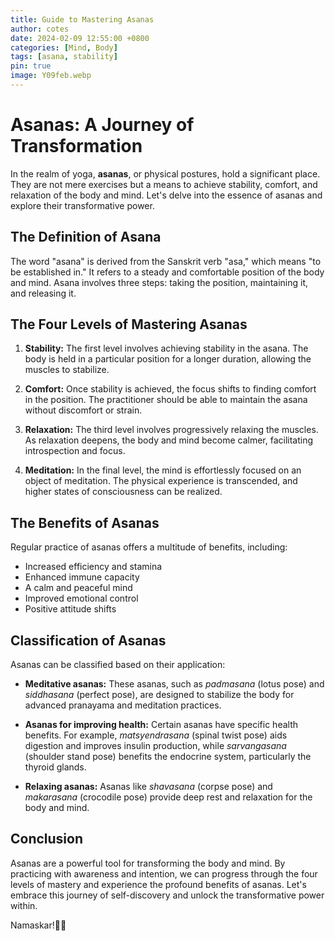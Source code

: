 ```yaml
---
title: Guide to Mastering Asanas
author: cotes
date: 2024-02-09 12:55:00 +0800
categories: [Mind, Body]
tags: [asana, stability]
pin: true
image: Y09feb.webp
---
```


# Asanas: A Journey of Transformation

In the realm of yoga, **asanas**, or physical postures, hold a significant place. They are not mere exercises but a means to achieve stability, comfort, and relaxation of the body and mind. Let's delve into the essence of asanas and explore their transformative power.

## The Definition of Asana

The word "asana" is derived from the Sanskrit verb "asa," which means "to be established in." It refers to a steady and comfortable position of the body and mind. Asana involves three steps: taking the position, maintaining it, and releasing it.

## The Four Levels of Mastering Asanas

1. **Stability:** The first level involves achieving stability in the asana. The body is held in a particular position for a longer duration, allowing the muscles to stabilize.

2. **Comfort:** Once stability is achieved, the focus shifts to finding comfort in the position. The practitioner should be able to maintain the asana without discomfort or strain.

3. **Relaxation:** The third level involves progressively relaxing the muscles. As relaxation deepens, the body and mind become calmer, facilitating introspection and focus.

4. **Meditation:** In the final level, the mind is effortlessly focused on an object of meditation. The physical experience is transcended, and higher states of consciousness can be realized.

## The Benefits of Asanas

Regular practice of asanas offers a multitude of benefits, including:
- Increased efficiency and stamina
- Enhanced immune capacity
- A calm and peaceful mind
- Improved emotional control
- Positive attitude shifts

## Classification of Asanas

Asanas can be classified based on their application:

- **Meditative asanas:** These asanas, such as *padmasana* (lotus pose) and *siddhasana* (perfect pose), are designed to stabilize the body for advanced pranayama and meditation practices.

- **Asanas for improving health:** Certain asanas have specific health benefits. For example, *matsyendrasana* (spinal twist pose) aids digestion and improves insulin production, while *sarvangasana* (shoulder stand pose) benefits the endocrine system, particularly the thyroid glands.

- **Relaxing asanas:** Asanas like *shavasana* (corpse pose) and *makarasana* (crocodile pose) provide deep rest and relaxation for the body and mind.

## Conclusion

Asanas are a powerful tool for transforming the body and mind. By practicing with awareness and intention, we can progress through the four levels of mastery and experience the profound benefits of asanas. Let's embrace this journey of self-discovery and unlock the transformative power within.

Namaskar!🙏✨